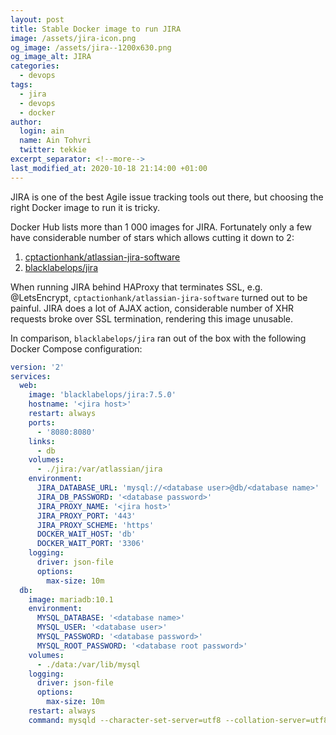 ```yaml
---
layout: post
title: Stable Docker image to run JIRA
image: /assets/jira-icon.png
og_image: /assets/jira--1200x630.png
og_image_alt: JIRA
categories:
  - devops
tags:
  - jira
  - devops
  - docker
author:
  login: ain
  name: Ain Tohvri
  twitter: tekkie
excerpt_separator: <!--more-->
last_modified_at: 2020-10-18 21:14:00 +01:00
---
```

JIRA is one of the best Agile issue tracking tools out there, but choosing the right Docker image to run it is tricky.<!--more-->

Docker Hub lists more than 1 000 images for JIRA. Fortunately only a few have considerable number of stars which allows cutting it down to 2:

1. [cptactionhank/atlassian-jira-software](https://hub.docker.com/r/cptactionhank/atlassian-jira-software/)
2. [blacklabelops/jira](https://hub.docker.com/r/blacklabelops/jira/)

When running JIRA behind HAProxy that terminates SSL, e.g. @LetsEncrypt, `cptactionhank/atlassian-jira-software` turned out to be painful. JIRA does a lot of AJAX action, considerable number of XHR requests broke over SSL termination, rendering this image unusable.

In comparison, `blacklabelops/jira` ran out of the box with the following Docker Compose configuration:

```yaml
version: '2'
services:
  web:
    image: 'blacklabelops/jira:7.5.0'
    hostname: '<jira host>'
    restart: always
    ports:
      - '8080:8080'
    links:
      - db
    volumes:
      - ./jira:/var/atlassian/jira
    environment:
      JIRA_DATABASE_URL: 'mysql://<database user>@db/<database name>'
      JIRA_DB_PASSWORD: '<database password>'
      JIRA_PROXY_NAME: '<jira host>'
      JIRA_PROXY_PORT: '443'
      JIRA_PROXY_SCHEME: 'https'
      DOCKER_WAIT_HOST: 'db'
      DOCKER_WAIT_PORT: '3306'
    logging:
      driver: json-file
      options:
        max-size: 10m
  db:
    image: mariadb:10.1
    environment:
      MYSQL_DATABASE: '<database name>'
      MYSQL_USER: '<database user>'
      MYSQL_PASSWORD: '<database password>'
      MYSQL_ROOT_PASSWORD: '<database root password>'
    volumes:
      - ./data:/var/lib/mysql
    logging:
      driver: json-file
      options:
        max-size: 10m
    restart: always
    command: mysqld --character-set-server=utf8 --collation-server=utf8_bin
```
